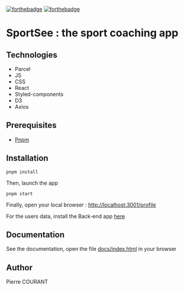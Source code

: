[![forthebadge](https://forthebadge.com/images/badges/made-with-javascript.svg)](https://forthebadge.com) [![forthebadge](https://forthebadge.com/images/badges/uses-css.svg)](https://forthebadge.com)

# SportSee : the sport coaching app

## Technologies

- Parcel
- JS
- CSS
- React
- Styled-components
- D3
- Axios

## Prerequisites

- [Pnpm](https://pnpm.io/)

## Installation

```console
pnpm install
```

Then, launch the app

```console
pnpm start
```

Finally, open your local browser : [http://localhost:3001/profile](http://localhost:3001/profile)

For the users data, install the Back-end app [here](https://github.com/OpenClassrooms-Student-Center/P9-front-end-dashboard)

## Documentation

See the documentation, open the file [docs/index.html](docs/index.html) in your browser

## Author

Pierre COURANT

